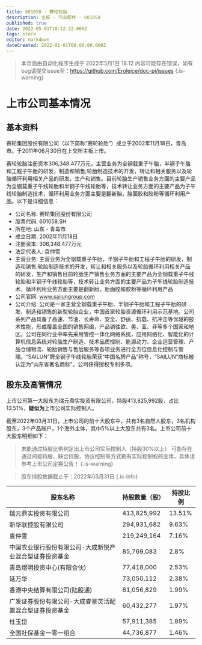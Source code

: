 ```yaml
---
title: 601058 - 赛轮轮胎
description: 主板 - 汽车配件 - 601058
published: true
date: 2022-05-01T18:12:22.000Z
tags: stock
editor: markdown
dateCreated: 2022-01-01T00:00:00.000Z
---
```


> 本页面由自动化程序生成于 2022年5月1日 18:12
> 内容可能存在错误，如有bug请提交issue至：https://github.com/Eroleice/doc-pi/issues
{.is-warning}

# 上市公司基本情况

## 基本资料

赛轮集团股份有限公司（以下简称“赛轮轮胎”）成立于2002年11月18日，青岛市。于2011年06月30日在上交所主板上市。

赛轮轮胎注册资本306,348.477万元，主营业务为全钢载重子午胎，半钢子午胎和工程子午胎的研发，制造和销售;轮胎制造技术的开发，转让和相关服务以及轮胎循环利用相关产品的研发，生产和销售。目前轮胎生产销售业务方面的主要产品为全钢载重子午线轮胎和半钢子午线轮胎等，技术转让业务方面的主要产品为子午线轮胎制造技术，循环利用业务方面主要是翻新胎，胎面胶和胶粉等循环利用产品。以下是详细信息：

- 公司名称: 赛轮集团股份有限公司
- 股票代码: 601058.SH
- 所在地: 山东 - 青岛市
- 成立日期: 2002年11月18日
- 注册资本: 306,348.477万元
- 法定代表人: 袁仲雪
- 主营业务: 主营业务为全钢载重子午胎，半钢子午胎和工程子午胎的研发，制造和销售;轮胎制造技术的开发，转让和相关服务以及轮胎循环利用相关产品的研发，生产和销售目前轮胎生产销售业务方面的主要产品为全钢载重子午线轮胎和半钢子午线轮胎等，技术转让业务方面的主要产品为子午线轮胎制造技术，循环利用业务方面主要是翻新胎，胎面胶和胶粉等循环利用产品
- 公司官网: www.sailungroup.com
- 公司介绍: 公司是一家主营全钢载重子午胎、半钢子午胎和工程子午胎的研发、制造和销售的新型轮胎企业，中国首家轮胎资源循环利用示范基地。公司系列产品具备了高速、节油、长寿命、安全、舒适、抗载、抗冲击等优越的技术性能，形成覆盖全国的销售网络，产品销往欧、美、亚、非等多个国家和地区。公司在同行业中率先采用管控一体化网络系统，应用网络化、智能化的计算机信息系统对轮胎生产制造、技术品质控制、能源动力、企业运营管理、产品仓储物流、轮胎销售与售后服务等各项业务进行全方位信息化控制与管理。“SAILUN”牌全钢子午线轮胎荣获“中国名牌产品”称号，“SAILUN”商标被认定为“山东省著名商标”。公司获得授权专利多项。


## 股东及高管情况

上市公司第一大股东为瑞元鼎实投资有限公司，持股413,825,992股，占比13.51%，**疑似为**上市公司实际控制人。

截至2022年03月31日，上市公司的前十大股东中，共有3名自然人股东，3名机构股东，3个产品账户，1个海外主体，其中5%以上大股东共有3名。上市公司前十大股东明细如下：

> 未能通过持股比例判定出上市公司实际控制人（持股30%以上）
> 可能存在通过间接持股、联合持股、协议控制等方式拥有实际控制权的主体，具体请参考上市公司定期公告！
{.is-warning}

> 股东持股数据截止于：2022年03月31日
{.is-info}

| 股东名称 | 持股数量（股） | 持股比例 |
| --- | --- | --- |
| 瑞元鼎实投资有限公司 | 413,825,992 | 13.51% |
| 新华联控股有限公司 | 294,931,682 | 9.63% |
| 袁仲雪 | 219,249,164 | 7.16% |
| 中国农业银行股份有限公司-大成新锐产业混合型证券投资基金 | 85,769,083 | 2.8% |
| 青岛煜明投资中心(有限合伙) | 77,418,000 | 2.53% |
| 延万华 | 73,050,112 | 2.38% |
| 香港中央结算有限公司(陆股通) | 61,056,829 | 1.99% |
| 广发证券股份有限公司-大成睿景灵活配置混合型证券投资基金 | 60,432,277 | 1.97% |
| 杜玉岱 | 57,911,385 | 1.89% |
| 全国社保基金一零一组合 | 44,736,877 | 1.46% |




